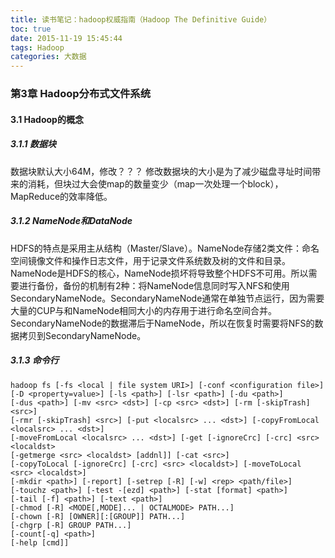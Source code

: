 ```yaml
---
title: 读书笔记：hadoop权威指南（Hadoop The Definitive Guide）
toc: true
date: 2015-11-19 15:45:44
tags: Hadoop
categories: 大数据
---
```



### 第3章 Hadoop分布式文件系统

#### 3.1 Hadoop的概念
##### 3.1.1 数据块
数据块默认大小64M，修改？？？
修改数据块的大小是为了减少磁盘寻址时间带来的消耗，但块过大会使map的数量变少（map一次处理一个block），MapReduce的效率降低。
##### 3.1.2 NameNode和DataNode
HDFS的特点是采用主从结构（Master/Slave）。NameNode存储2类文件：命名空间镜像文件和操作日志文件，用于记录文件系统数及树的文件和目录。NameNode是HDFS的核心，NameNode损坏将导致整个HDFS不可用。所以需要进行备份，备份的机制有2种：将NameNode信息同时写入NFS和使用SecondaryNameNode。SecondaryNameNode通常在单独节点运行，因为需要大量的CUP与和NameNode相同大小的内存用于进行命名空间合并。SecondaryNameNode的数据滞后于NameNode，所以在恢复时需要将NFS的数据拷贝到SecondaryNameNode。
##### 3.1.3 命令行
```
hadoop fs [-fs <local | file system URI>] [-conf <configuration file>]
[-D <property=value>] [-ls <path>] [-lsr <path>] [-du <path>]
[-dus <path>] [-mv <src> <dst>] [-cp <src> <dst>] [-rm [-skipTrash] <src>]
[-rmr [-skipTrash] <src>] [-put <localsrc> ... <dst>] [-copyFromLocal <localsrc> ... <dst>]
[-moveFromLocal <localsrc> ... <dst>] [-get [-ignoreCrc] [-crc] <src> <localdst>
[-getmerge <src> <localdst> [addnl]] [-cat <src>]
[-copyToLocal [-ignoreCrc] [-crc] <src> <localdst>] [-moveToLocal <src> <localdst>]
[-mkdir <path>] [-report] [-setrep [-R] [-w] <rep> <path/file>]
[-touchz <path>] [-test -[ezd] <path>] [-stat [format] <path>]
[-tail [-f] <path>] [-text <path>]
[-chmod [-R] <MODE[,MODE]... | OCTALMODE> PATH...]
[-chown [-R] [OWNER][:[GROUP]] PATH...]
[-chgrp [-R] GROUP PATH...]
[-count[-q] <path>]
[-help [cmd]]
```
